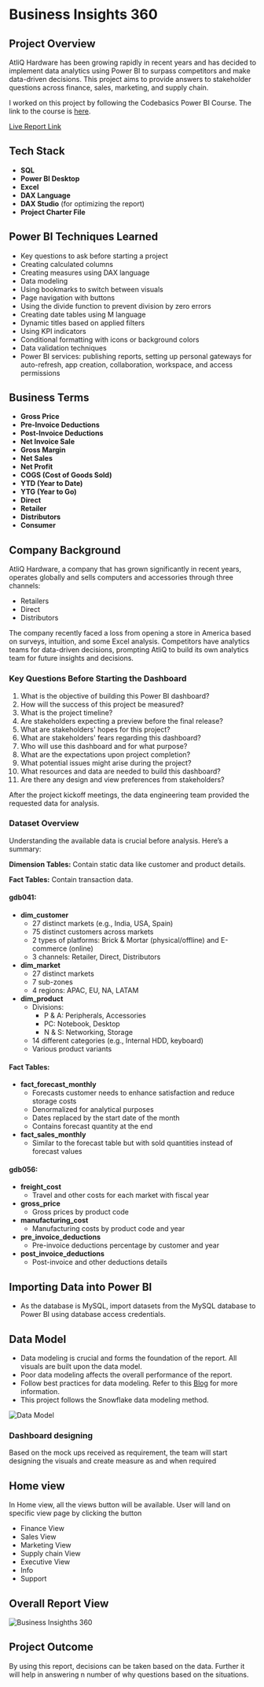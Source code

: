 # Business Insights 360

## Project Overview

AtliQ Hardware has been growing rapidly in recent years and has decided to implement data analytics using Power BI to surpass competitors and make data-driven decisions. This project aims to provide answers to stakeholder questions across finance, sales, marketing, and supply chain.

I worked on this project by following the Codebasics Power BI Course. The link to the course is [here](https://codebasics.io/courses/power-bi-data-analysis-with-end-to-end-project).

[Live Report Link](https://app.powerbi.com/view?r=eyJrIjoiZjMwNGQ4NzQtOGU1NS00YTM2LTg0ZGMtZGQ2NjBmYTU1OTNjIiwidCI6ImM2ZTU0OWIzLTVmNDUtNDAzMi1hYWU5LWQ0MjQ0ZGM1YjJjNCJ9)

## Tech Stack

- **SQL**
- **Power BI Desktop**
- **Excel**
- **DAX Language**
- **DAX Studio** (for optimizing the report)
- **Project Charter File**

## Power BI Techniques Learned

- Key questions to ask before starting a project
- Creating calculated columns
- Creating measures using DAX language
- Data modeling
- Using bookmarks to switch between visuals
- Page navigation with buttons
- Using the divide function to prevent division by zero errors
- Creating date tables using M language
- Dynamic titles based on applied filters
- Using KPI indicators
- Conditional formatting with icons or background colors
- Data validation techniques
- Power BI services: publishing reports, setting up personal gateways for auto-refresh, app creation, collaboration, workspace, and access permissions

## Business Terms

- **Gross Price**
- **Pre-Invoice Deductions**
- **Post-Invoice Deductions**
- **Net Invoice Sale**
- **Gross Margin**
- **Net Sales**
- **Net Profit**
- **COGS (Cost of Goods Sold)**
- **YTD (Year to Date)**
- **YTG (Year to Go)**
- **Direct**
- **Retailer**
- **Distributors**
- **Consumer**

## Company Background

AtliQ Hardware, a company that has grown significantly in recent years, operates globally and sells computers and accessories through three channels:

- Retailers
- Direct
- Distributors

The company recently faced a loss from opening a store in America based on surveys, intuition, and some Excel analysis. Competitors have analytics teams for data-driven decisions, prompting AtliQ to build its own analytics team for future insights and decisions.

### Key Questions Before Starting the Dashboard

1. What is the objective of building this Power BI dashboard?
2. How will the success of this project be measured?
3. What is the project timeline?
4. Are stakeholders expecting a preview before the final release?
5. What are stakeholders' hopes for this project?
6. What are stakeholders' fears regarding this dashboard?
7. Who will use this dashboard and for what purpose?
8. What are the expectations upon project completion?
9. What potential issues might arise during the project?
10. What resources and data are needed to build this dashboard?
11. Are there any design and view preferences from stakeholders?

After the project kickoff meetings, the data engineering team provided the requested data for analysis.

### Dataset Overview

Understanding the available data is crucial before analysis. Here’s a summary:

**Dimension Tables:** Contain static data like customer and product details.

**Fact Tables:** Contain transaction data.

#### gdb041:

- **dim_customer**
  - 27 distinct markets (e.g., India, USA, Spain)
  - 75 distinct customers across markets
  - 2 types of platforms: Brick & Mortar (physical/offline) and E-commerce (online)
  - 3 channels: Retailer, Direct, Distributors
- **dim_market**
  - 27 distinct markets
  - 7 sub-zones
  - 4 regions: APAC, EU, NA, LATAM
- **dim_product**
  - Divisions:
    - P & A: Peripherals, Accessories
    - PC: Notebook, Desktop
    - N & S: Networking, Storage
  - 14 different categories (e.g., Internal HDD, keyboard)
  - Various product variants

#### Fact Tables:

- **fact_forecast_monthly**
  - Forecasts customer needs to enhance satisfaction and reduce storage costs
  - Denormalized for analytical purposes
  - Dates replaced by the start date of the month
  - Contains forecast quantity at the end
- **fact_sales_monthly**
  - Similar to the forecast table but with sold quantities instead of forecast values

#### gdb056:

- **freight_cost**
  - Travel and other costs for each market with fiscal year
- **gross_price**
  - Gross prices by product code
- **manufacturing_cost**
  - Manufacturing costs by product code and year
- **pre_invoice_deductions**
  - Pre-invoice deductions percentage by customer and year
- **post_invoice_deductions**
  - Post-invoice and other deductions details

## Importing Data into Power BI

- As the database is MySQL, import datasets from the MySQL database to Power BI using database access credentials.

## Data Model

- Data modeling is crucial and forms the foundation of the report. All visuals are built upon the data model.
- Poor data modeling affects the overall performance of the report.
- Follow best practices for data modeling. Refer to this [Blog](https://addendanalytics.com/blog/data-modelling-best-practices/) for more information.
- This project follows the Snowflake data modeling method.

![Data Model](https://github.com/kirtianand19/Business-Insights-360/assets/138418920/b03f1d73-ad04-4abe-86ba-55838fe66d57)

### Dashboard designing

Based on the mock ups received as requirement, the team will start designing the visuals and create measure as and when required

## Home view

In Home view, all the views button will be available. User will land on specific view page by clicking the button 

- Finance View
- Sales View
- Marketing View
- Supply chain View
- Executive View
- Info
- Support

## Overall Report View

![Business Insighths 360](https://github.com/kirtianand19/Business-Insights-360/assets/138418920/57d761b9-0a3e-42bd-80ff-36745f505b5b)


## Project Outcome

By using this report, decisions can be taken based on the data. Further it will help in answering n number of why questions based on the situations.

